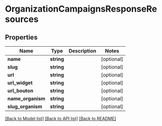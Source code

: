 # OrganizationCampaignsResponseResources

## Properties
Name | Type | Description | Notes
------------ | ------------- | ------------- | -------------
**name** | **string** |  | [optional] 
**slug** | **string** |  | [optional] 
**url** | **string** |  | [optional] 
**url_widget** | **string** |  | [optional] 
**url_bouton** | **string** |  | [optional] 
**name_organism** | **string** |  | [optional] 
**slug_organism** | **string** |  | [optional] 

[[Back to Model list]](../../README.md#documentation-for-models) [[Back to API list]](../../README.md#documentation-for-api-endpoints) [[Back to README]](../../README.md)

